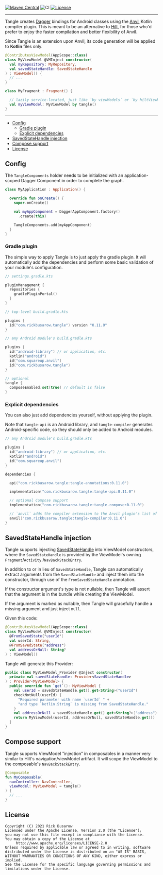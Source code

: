 [![Maven Central](https://maven-badges.herokuapp.com/maven-central/com.rickbusarow.tangle/tangle-api/badge.svg)](https://search.maven.org/search?q=com.rickbusarow.tangle)
![CI](https://github.com/RBusarow/hermit/workflows/CI/badge.svg)
[![License](https://img.shields.io/badge/License-Apache%202.0-blue.svg)](https://opensource.org/licenses/Apache-2.0)

___

Tangle creates [Dagger] bindings for Android classes using the [Anvil] Kotlin compiler plugin. This
is meant to be an alternative to [Hilt], for those who'd prefer to enjoy the faster compilation and
better flexibility of Anvil.

Since Tangle is an extension upon Anvil, its code generation will be applied to **Kotlin** files
only.

```kotlin
@ContributesViewModel(AppScope::class)
class MyViewModel @VMInject constructor(
  val myRepository: MyRepository,
  val savedStateHandle: SavedStateHandle
) : ViewModel() {
  // ...
}

class MyFragment : Fragment() {

  // lazily service-located, just like `by viewModels` or `by hiltViewModel`
  val myViewModel: MyViewModel by tangle()
}
```

____
<!--- TOC -->

* [Config](#config)
  * [Gradle plugin](#gradle-plugin)
  * [Explicit dependencies](#explicit-dependencies)
* [SavedStateHandle injection](#savedstatehandle-injection)
* [Compose support](#compose-support)
* [License](#license)

<!--- END -->

## Config

The `TangleComponents` holder needs to be initialized with an application-scoped Dagger Component in
order to complete the graph.

```kotlin
class MyApplication : Application() {

  override fun onCreate() {
    super.onCreate()

    val myAppComponent = DaggerAppComponent.factory()
      .create(this)

    TangleComponents.add(myAppComponent)
  }
}
```

### Gradle plugin

The simple way to apply Tangle is to just apply the gradle plugin. It will automatically add the
dependencies and perform some basic validation of your module's configuration.

```kotlin
// settings.gradle.kts

pluginManagement {
  repositories {
    gradlePluginPortal()
  }
}
```

```kotlin
// top-level build.gradle.kts

plugins {
  id("com.rickbusarow.tangle") version "0.11.0"
}
```

```kotlin
// any Android module's build.gradle.kts

plugins {
  id("android-library") // or application, etc.
  kotlin("android")
  id("com.squareup.anvil")
  id("com.rickbusarow.tangle")
}

// optional
tangle {
  composeEnabled.set(true) // default is false
}
```

### Explicit dependencies

You can also just add dependencies yourself, without applying the plugin.

Note that `tangle-api` is an Android library, and `tangle-compiler` generates Android-specific code,
so they should only be added to Android modules.

```kotlin
// any Android module's build.gradle.kts

plugins {
  id("android-library") // or application, etc.
  kotlin("android")
  id("com.squareup.anvil")
}

dependencies {

  api("com.rickbusarow.tangle:tangle-annotations:0.11.0")

  implementation("com.rickbusarow.tangle:tangle-api:0.11.0")

  // optional Compose support
  implementation("com.rickbusarow.tangle:tangle-compose:0.11.0")

  // `anvil` adds the compiler extension to the Anvil plugin's list of code generators
  anvil("com.rickbusarow.tangle:tangle-compiler:0.11.0")
}
```

## SavedStateHandle injection

Tangle supports injecting [SavedStateHandle] into ViewModel constructors, where
the `SavedStateHandle` is provided by the ViewModel's owning `Fragment`/`Activity`
/`NavBackStackEntry`.

In addition to or in lieu of `SavedStateHandle`, Tangle can automatically extract arguments from
the `SavedStateHandle` and inject them into the constructor, through use of
the `FromSavedStateHandle` annotation.

If the constructor argument's type is not nullable, then Tangle will assert that the argument is in
the bundle while creating the ViewModel.

If the argument is marked as nullable, then Tangle will gracefully handle a missing argument and
just inject `null`.

Given this code:

```kotlin
@ContributesViewModel(AppScope::class)
class MyViewModel @VMInject constructor(
  @FromSavedState("userId")
  val userId: String,
  @FromSavedState("address")
  val addressOrNull: String?
) : ViewModel()
```

Tangle will generate this Provider:

```kotlin
public class MyViewModel_Provider @Inject constructor(
  private val savedStateHandle: Provider<SavedStateHandle>
) : Provider<MyViewModel> {
  public override fun `get`(): MyViewModel {
    val userId = savedStateHandle.get().get<String>("userId")
    checkNotNull(userId) {
      "Required parameter with name `userId` " +
      "and type `kotlin.String` is missing from SavedStateHandle."
    }
    val addressOrNull = savedStateHandle.get().get<String?>("address")
    return MyViewModel(userId, addressOrNull, savedStateHandle.get())
  }
}
```

## Compose support

Tangle supports ViewModel "injection" in composables in a manner very similar to Hilt's
navigation/viewModel artifact. It will scope the ViewModel to the composable's `NavBackStackEntry`.

```kotlin
@Composable
fun MyComposable(
  navController: NavController,
  viewModel: MyViewModel = tangle()
) {
  // ...
}
```

## License

``` text
Copyright (C) 2021 Rick Busarow
Licensed under the Apache License, Version 2.0 (the "License");
you may not use this file except in compliance with the License.
You may obtain a copy of the License at
     http://www.apache.org/licenses/LICENSE-2.0
Unless required by applicable law or agreed to in writing, software
distributed under the License is distributed on an "AS IS" BASIS,
WITHOUT WARRANTIES OR CONDITIONS OF ANY KIND, either express or implied.
See the License for the specific language governing permissions and
limitations under the License.
```


[Anvil]: https://github.com/square/anvil

[Dagger]: https://dagger.dev

[Hilt]: https://dagger.dev/hilt/view-model.html

[SavedStateHandle]: https://developer.android.com/topic/libraries/architecture/viewmodel-savedstate
